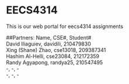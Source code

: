 # EECS4314
This is our web portal for eecs4314 assignments

##Partners:
Name,	CSE#,	Student#  
David Iliaguiev,	davidili,	210479830  
Xing (Shane) Zhao,	cse13018,	209387341  
Hashim Al-Helli,	cse23084,	212172359  
Randy Agyapong,	randya25,	210547495  
-,	-,	-  
-,	-,	-  
